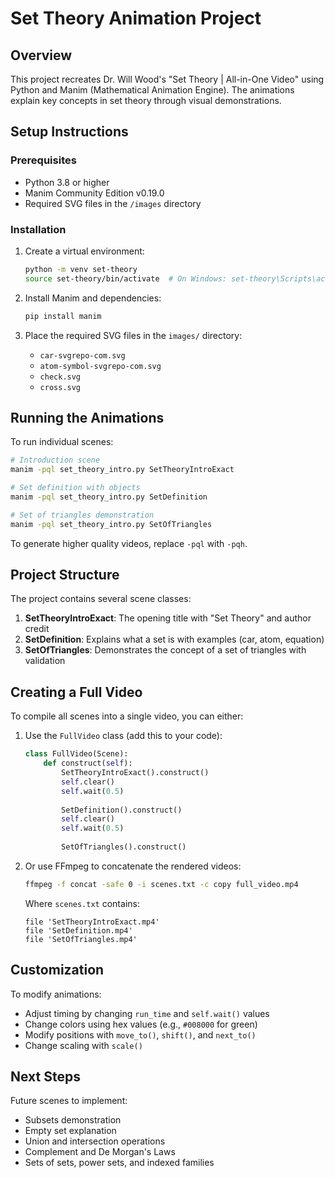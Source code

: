 # Set Theory Animation Project

## Overview
This project recreates Dr. Will Wood's "Set Theory | All-in-One Video" using Python and Manim (Mathematical Animation Engine). The animations explain key concepts in set theory through visual demonstrations.

## Setup Instructions

### Prerequisites
- Python 3.8 or higher
- Manim Community Edition v0.19.0
- Required SVG files in the `/images` directory

### Installation

1. Create a virtual environment:
   ```bash
   python -m venv set-theory
   source set-theory/bin/activate  # On Windows: set-theory\Scripts\activate
   ```

2. Install Manim and dependencies:
   ```bash
   pip install manim
   ```

3. Place the required SVG files in the `images/` directory:
   - `car-svgrepo-com.svg`
   - `atom-symbol-svgrepo-com.svg`
   - `check.svg`
   - `cross.svg`

## Running the Animations

To run individual scenes:

```bash
# Introduction scene
manim -pql set_theory_intro.py SetTheoryIntroExact

# Set definition with objects
manim -pql set_theory_intro.py SetDefinition

# Set of triangles demonstration
manim -pql set_theory_intro.py SetOfTriangles
```

To generate higher quality videos, replace `-pql` with `-pqh`.

## Project Structure

The project contains several scene classes:

1. **SetTheoryIntroExact**: The opening title with "Set Theory" and author credit
2. **SetDefinition**: Explains what a set is with examples (car, atom, equation)
3. **SetOfTriangles**: Demonstrates the concept of a set of triangles with validation

## Creating a Full Video

To compile all scenes into a single video, you can either:

1. Use the `FullVideo` class (add this to your code):
   ```python
   class FullVideo(Scene):
       def construct(self):
           SetTheoryIntroExact().construct()
           self.clear()
           self.wait(0.5)
           
           SetDefinition().construct()
           self.clear()
           self.wait(0.5)
           
           SetOfTriangles().construct()
   ```

2. Or use FFmpeg to concatenate the rendered videos:
   ```bash
   ffmpeg -f concat -safe 0 -i scenes.txt -c copy full_video.mp4
   ```
   Where `scenes.txt` contains:
   ```
   file 'SetTheoryIntroExact.mp4'
   file 'SetDefinition.mp4'
   file 'SetOfTriangles.mp4'
   ```

## Customization

To modify animations:
- Adjust timing by changing `run_time` and `self.wait()` values
- Change colors using hex values (e.g., `#008000` for green)
- Modify positions with `move_to()`, `shift()`, and `next_to()`
- Change scaling with `scale()`

## Next Steps

Future scenes to implement:
- Subsets demonstration
- Empty set explanation
- Union and intersection operations
- Complement and De Morgan's Laws
- Sets of sets, power sets, and indexed families